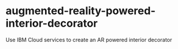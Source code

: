 # augmented-reality-powered-interior-decorator
Use IBM Cloud services to create an AR powered interior decorator
